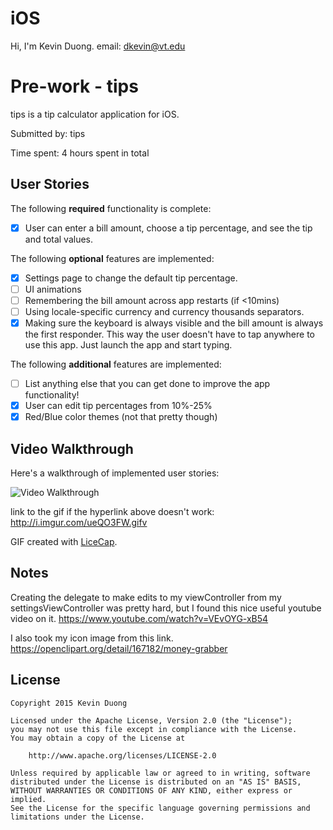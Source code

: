 # iOS
Hi, I'm Kevin Duong.
email: dkevin@vt.edu

# Pre-work - tips

tips is a tip calculator application for iOS.

Submitted by: tips

Time spent: 4 hours spent in total

## User Stories

The following **required** functionality is complete:
* [X] User can enter a bill amount, choose a tip percentage, and see the tip and total values.

The following **optional** features are implemented:
* [X] Settings page to change the default tip percentage.
* [ ] UI animations
* [ ] Remembering the bill amount across app restarts (if <10mins)
* [ ] Using locale-specific currency and currency thousands separators.
* [X] Making sure the keyboard is always visible and the bill amount is always the first responder. This way the user doesn't have to tap anywhere to use this app. Just launch the app and start typing.

The following **additional** features are implemented:

- [ ] List anything else that you can get done to improve the app functionality!
- [X] User can edit tip percentages from 10%-25%
- [X] Red/Blue color themes (not that pretty though)

## Video Walkthrough 

Here's a walkthrough of implemented user stories:

<img src='http://i.imgur.com/ueQO3FW.gif' title='Video Walkthrough' width='' alt='Video Walkthrough' />

link to the gif if the hyperlink above doesn't work:
http://i.imgur.com/ueQO3FW.gifv

GIF created with [LiceCap](http://www.cockos.com/licecap/).

## Notes

Creating the delegate to make edits to my viewController from my settingsViewController was pretty hard, but I found this nice useful youtube video on it. https://www.youtube.com/watch?v=VEvOYG-xB54

I also took my icon image from this link. https://openclipart.org/detail/167182/money-grabber

## License

    Copyright 2015 Kevin Duong

    Licensed under the Apache License, Version 2.0 (the "License");
    you may not use this file except in compliance with the License.
    You may obtain a copy of the License at

        http://www.apache.org/licenses/LICENSE-2.0

    Unless required by applicable law or agreed to in writing, software
    distributed under the License is distributed on an "AS IS" BASIS,
    WITHOUT WARRANTIES OR CONDITIONS OF ANY KIND, either express or implied.
    See the License for the specific language governing permissions and
    limitations under the License.

